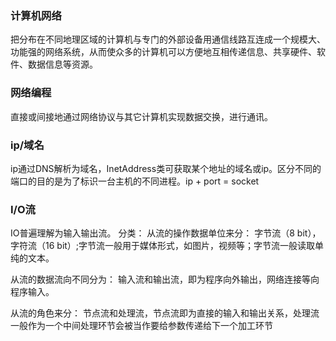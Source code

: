 ### 计算机网络
把分布在不同地理区域的计算机与专门的外部设备用通信线路互连成一个规模大、功能强的网络系统，从而使众多的计算机可以方便地互相传递信息、共享硬件、软件、数据信息等资源。


### 网络编程
直接或间接地通过网络协议与其它计算机实现数据交换，进行通讯。

### ip/域名
ip通过DNS解析为域名，InetAddress类可获取某个地址的域名或ip。区分不同的端口的目的是为了标识一台主机的不同进程。ip + port = socket


###  I/O流

IO普遍理解为输入输出流。
分类： 
从流的操作数据单位来分： 字节流（8 bit），字符流（16 bit）;字节流一般用于媒体形式，如图片，视频等；字节流一般读取单纯的文本。

从流的数据流向不同分为： 输入流和输出流，即为程序向外输出，网络连接等向程序输入。

从流的角色来分： 节点流和处理流，节点流即为直接的输入和输出关系，处理流一般作为一个中间处理环节会被当作要给参数传递给下一个加工环节